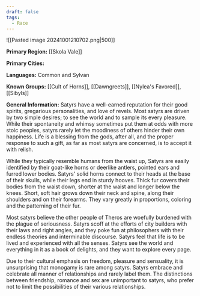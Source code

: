 ```yaml
---
draft: false
tags:
  - Race
---
```

![[Pasted image 20241001210702.png|500]]

**Primary Region:** [[Skola Vale]]

**Primary Cities:** 

**Languages:** Common and Sylvan

**Known Groups:** [[Cult of Horns]], [[Dawngreets]], [[Nylea's Favored]], [[Sibyls]]

**General Information:**  Satyrs have a well-earned reputation for their good spirits, gregarious personalities, and love of revels. Most satyrs are driven by two simple desires; to see the world and to sample its every pleasure. While their spontaneity and whimsy sometimes put them at odds with more stoic peoples, satyrs rarely let the moodiness of others hinder their own happiness. Life is a blessing from the gods,
after all, and the proper response to such a gift, as far as
most satyrs are concerned, is to accept it with relish.

While they typically resemble humans from the waist up, Satyrs are easily identified by their goat-like horns or deerlike antlers, pointed ears and furred lower bodies. Satyrs' solid horns connect to their heads at the base of their skulls, while their legs end in sturdy hooves. Thick fur covers their bodies from the waist down, shorter at the waist and longer below the knees. Short, soft hair grows down their neck and spine, along their shoulders and on their forearms. They vary greatly in proportions, coloring and the patterning of their fur.

Most satyrs believe the other people of Theros are woefully burdened with the plague of seriousness. Satyrs scoff at the efforts of city builders with their laws and right angles, and they poke fun at philosophers with their endless theories and interminable discourse. Satyrs feel that life is to be lived and experienced with all the senses. Satyrs see the world and everything in it as a book of delights, and they want to explore every page. 

Due to their cultural emphasis on freedom, pleasure and sensuality, it is unsurprising that monogamy is rare among satyrs. Satyrs embrace and celebrate all manner of relationships and rarely label them. The distinctions between friendship, romance and sex are unimportant to satyrs, who prefer not to limit the possibilities of their various relationships.
